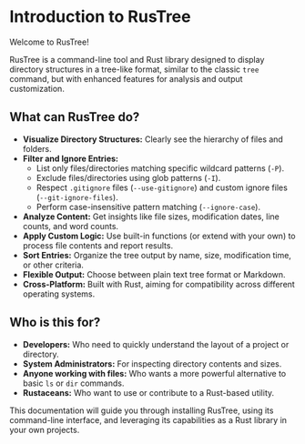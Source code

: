 # Introduction to RusTree

Welcome to RusTree!

RusTree is a command-line tool and Rust library designed to display directory structures in a tree-like format, similar to the classic `tree` command, but with enhanced features for analysis and output customization.

## What can RusTree do?

- **Visualize Directory Structures:** Clearly see the hierarchy of files and folders.
- **Filter and Ignore Entries:**
  - List only files/directories matching specific wildcard patterns (`-P`).
  - Exclude files/directories using glob patterns (`-I`).
  - Respect `.gitignore` files (`--use-gitignore`) and custom ignore files (`--git-ignore-files`).
  - Perform case-insensitive pattern matching (`--ignore-case`).
- **Analyze Content:** Get insights like file sizes, modification dates, line counts, and word counts.
- **Apply Custom Logic:** Use built-in functions (or extend with your own) to process file contents and report results.
- **Sort Entries:** Organize the tree output by name, size, modification time, or other criteria.
- **Flexible Output:** Choose between plain text tree format or Markdown.
- **Cross-Platform:** Built with Rust, aiming for compatibility across different operating systems.

## Who is this for?

- **Developers:** Who need to quickly understand the layout of a project or directory.
- **System Administrators:** For inspecting directory contents and sizes.
- **Anyone working with files:** Who wants a more powerful alternative to basic `ls` or `dir` commands.
- **Rustaceans:** Who want to use or contribute to a Rust-based utility.

This documentation will guide you through installing RusTree, using its command-line interface, and leveraging its capabilities as a Rust library in your own projects.
